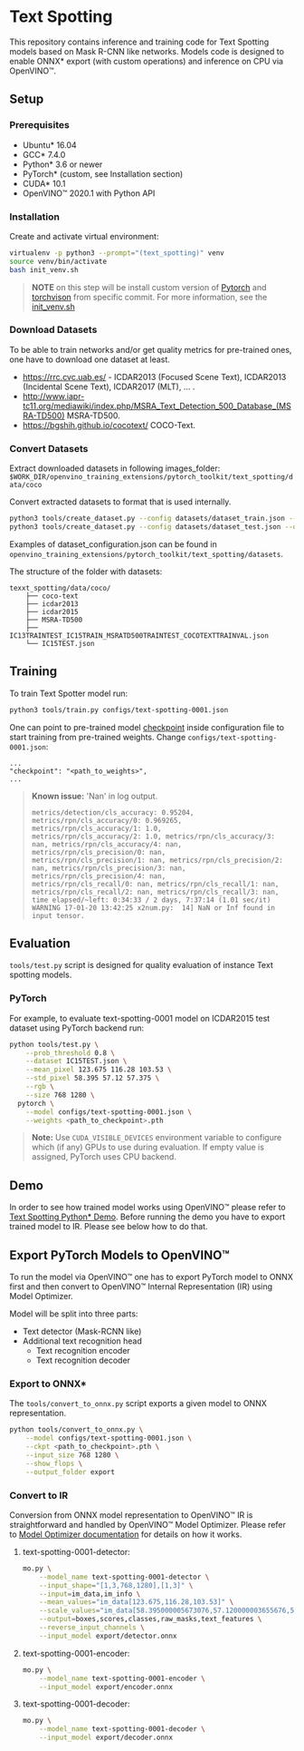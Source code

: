 # Text Spotting

This repository contains inference and training code for Text Spotting models based on Mask R-CNN like networks.
Models code is designed to enable ONNX\* export (with custom operations) and inference on CPU via OpenVINO™.

## Setup

### Prerequisites

* Ubuntu\* 16.04
* GCC\* 7.4.0
* Python\* 3.6 or newer
* PyTorch\* (custom, see Installation section)
* CUDA\* 10.1
* OpenVINO™ 2020.1 with Python API

### Installation

Create and activate virtual environment:

```bash
virtualenv -p python3 --prompt="(text_spotting)" venv
source venv/bin/activate
bash init_venv.sh
```

> **NOTE** on this step will be install custom version of
> [Pytorch](https://github.com/Ilya-Krylov/pytorch/tree/enable_export_of_custom_onnx_operations_with_tuples_as_output)
> and [torchvison](https://github.com/pytorch/vision/tree/be6dd4720652d630e95d968be2a4e1ae62f8807e) from specific
> commit. For more information, see the [init_venv.sh](init_venv.sh)

### Download Datasets

To be able to train networks and/or get quality metrics for pre-trained ones,
one have to download one dataset at least.
* https://rrc.cvc.uab.es/ - ICDAR2013 (Focused Scene Text), ICDAR2013 (Incidental Scene Text), ICDAR2017 (MLT), ... .
* http://www.iapr-tc11.org/mediawiki/index.php/MSRA_Text_Detection_500_Database_(MSRA-TD500) MSRA-TD500.
* https://bgshih.github.io/cocotext/ COCO-Text.

### Convert Datasets

Extract downloaded datasets in following images_folder:  `$WORK_DIR/openvino_training_extensions/pytorch_toolkit/text_spotting/data/coco`

Convert extracted datasets to format that is used internally.

```bash
python3 tools/create_dataset.py --config datasets/dataset_train.json --output data/coco/IC13TRAINTEST_IC15TRAIN_MSRATD500TRAINTEST_COCOTEXTTRAINVAL.json
python3 tools/create_dataset.py --config datasets/dataset_test.json --output data/coco/IC15TEST.json
```

Examples of dataset_configuration.json can be found in `openvino_training_extensions/pytorch_toolkit/text_spotting/datasets`.

The structure of the folder with datasets:
```
texxt_spotting/data/coco/
    ├── coco-text
    ├── icdar2013
    ├── icdar2015
    ├── MSRA-TD500
    ├── IC13TRAINTEST_IC15TRAIN_MSRATD500TRAINTEST_COCOTEXTTRAINVAL.json
    └── IC15TEST.json
```


## Training

To train Text Spotter model run:

```bash
python3 tools/train.py configs/text-spotting-0001.json
```

One can point to pre-trained model [checkpoint](https://download.01.org/opencv/openvino_training_extensions/models/text_spotter/model_step_200000.pth) inside configuration file to start training from pre-trained weights. Change `configs/text-spotting-0001.json`:
```
...
"checkpoint": "<path_to_weights>",
...
```

> **Known issue:** 'Nan' in log output.
> ```
> metrics/detection/cls_accuracy: 0.95204, metrics/rpn/cls_accuracy/0: 0.969265, metrics/rpn/cls_accuracy/1: 1.0,
> metrics/rpn/cls_accuracy/2: 1.0, metrics/rpn/cls_accuracy/3: nan, metrics/rpn/cls_accuracy/4: nan, metrics/rpn/cls_precision/0: nan,
> metrics/rpn/cls_precision/1: nan, metrics/rpn/cls_precision/2: nan, metrics/rpn/cls_precision/3: nan, metrics/rpn/cls_precision/4: nan,
> metrics/rpn/cls_recall/0: nan, metrics/rpn/cls_recall/1: nan, metrics/rpn/cls_recall/2: nan, metrics/rpn/cls_recall/3: nan,
> time elapsed/~left: 0:34:33 / 2 days, 7:37:14 (1.01 sec/it)
> WARNING 17-01-20 13:42:25 x2num.py:  14] NaN or Inf found in input tensor.
> ```

## Evaluation

`tools/test.py` script is designed for quality evaluation of instance
Text spotting models.

### PyTorch

For example, to evaluate text-spotting-0001 model on ICDAR2015 test dataset
using PyTorch backend run:

```bash
python tools/test.py \
    --prob_threshold 0.8 \
    --dataset IC15TEST.json \
    --mean_pixel 123.675 116.28 103.53 \
    --std_pixel 58.395 57.12 57.375 \
    --rgb \
    --size 768 1280 \
  pytorch \
    --model configs/text-spotting-0001.json \
    --weights <path_to_checkpoint>.pth
```

> **Note:** Use `CUDA_VISIBLE_DEVICES` environment variable to configure which
(if any) GPUs to use during evaluation. If empty value is assigned, PyTorch uses
CPU backend.

## Demo

In order to see how trained model works using OpenVINO™ please refer to [Text Spotting Python* Demo](https://github.com/opencv/open_model_zoo/tree/develop/demos/python_demos/text_spotting_demo). Before running the demo you have to export trained model to IR. Please see below how to do that.

## Export PyTorch Models to OpenVINO™

To run the model via OpenVINO™ one has to export PyTorch model to ONNX first and
then convert to OpenVINO™ Internal Representation (IR) using Model Optimizer.

Model will be split into three parts:
- Text detector (Mask-RCNN like)
- Additional text recognition head
  - Text recognition encoder
  - Text recognition decoder

### Export to ONNX*

The `tools/convert_to_onnx.py` script exports a given model to ONNX representation.

```bash
python tools/convert_to_onnx.py \
    --model configs/text-spotting-0001.json \
    --ckpt <path_to_checkpoint>.pth \
    --input_size 768 1280 \
    --show_flops \
    --output_folder export
```


### Convert to IR

Conversion from ONNX model representation to OpenVINO™ IR is straightforward and
handled by OpenVINO™ Model Optimizer. Please refer to [Model Optimizer
documentation](https://docs.openvinotoolkit.org/latest/_docs_MO_DG_Deep_Learning_Model_Optimizer_DevGuide.html) for details on how it works.

1. text-spotting-0001-detector:
    ```bash
    mo.py \
        --model_name text-spotting-0001-detector \
        --input_shape="[1,3,768,1280],[1,3]" \
        --input=im_data,im_info \
        --mean_values="im_data[123.675,116.28,103.53]" \
        --scale_values="im_data[58.395000005673076,57.120000003655676,57.37500003220172],im_info[1]" \
        --output=boxes,scores,classes,raw_masks,text_features \
        --reverse_input_channels \
        --input_model export/detector.onnx
    ```

3. text-spotting-0001-encoder:
    ```bash
    mo.py \
        --model_name text-spotting-0001-encoder \
        --input_model export/encoder.onnx
    ```

3. text-spotting-0001-decoder:
    ```bash
    mo.py \
        --model_name text-spotting-0001-decoder \
        --input_model export/decoder.onnx
    ```
